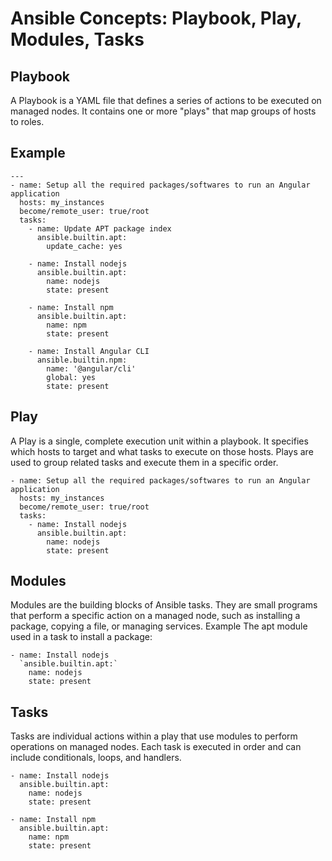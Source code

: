 # Ansible Concepts: Playbook, Play, Modules, Tasks
## Playbook
A Playbook is a YAML file that defines a series of actions to be executed on managed nodes. It contains one or more "plays" that map groups of hosts to roles.

Example
---
```
---
- name: Setup all the required packages/softwares to run an Angular application
  hosts: my_instances
  become/remote_user: true/root
  tasks:
    - name: Update APT package index
      ansible.builtin.apt:
        update_cache: yes

    - name: Install nodejs
      ansible.builtin.apt:
        name: nodejs
        state: present

    - name: Install npm
      ansible.builtin.apt:
        name: npm
        state: present

    - name: Install Angular CLI
      ansible.builtin.npm:
        name: '@angular/cli'
        global: yes
        state: present
```
## Play
A Play is a single, complete execution unit within a playbook. It specifies which hosts to target and what tasks to execute on those hosts. Plays are used to group related tasks and execute them in a specific order.
```
- name: Setup all the required packages/softwares to run an Angular application
  hosts: my_instances
  become/remote_user: true/root
  tasks:
    - name: Install nodejs
      ansible.builtin.apt:
        name: nodejs
        state: present
```
## Modules
Modules are the building blocks of Ansible tasks. They are small programs that perform a specific action on a managed node, such as installing a package, copying a file, or managing services. 
Example The apt module used in a task to install a package:
```
- name: Install nodejs
  `ansible.builtin.apt:`
    name: nodejs
    state: present
```
## Tasks
Tasks are individual actions within a play that use modules to perform operations on managed nodes. Each task is executed in order and can include conditionals, loops, and handlers.
```
- name: Install nodejs
  ansible.builtin.apt:
    name: nodejs
    state: present

- name: Install npm
  ansible.builtin.apt:
    name: npm
    state: present
```
